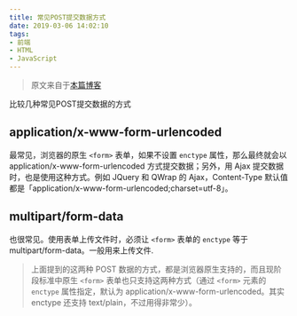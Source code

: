 ```yaml
---
title: 常见POST提交数据方式
date: 2019-03-06 14:02:10
tags:
- 前端
- HTML
- JavaScript
---
```


> 原文来自于[本篇博客](https://imququ.com/post/four-ways-to-post-data-in-http.html)

比较几种常见POST提交数据的方式

## application/x-www-form-urlencoded

最常见，浏览器的原生 `<form>` 表单，如果不设置 `enctype` 属性，那么最终就会以 application/x-www-form-urlencoded 方式提交数据；另外，用 Ajax 提交数据时，也是使用这种方式。例如 JQuery 和 QWrap 的 Ajax，Content-Type 默认值都是「application/x-www-form-urlencoded;charset=utf-8」。

## multipart/form-data

也很常见。使用表单上传文件时，必须让 `<form>` 表单的 `enctype` 等于 multipart/form-data。一般用来上传文件.

> 上面提到的这两种 POST 数据的方式，都是浏览器原生支持的，而且现阶段标准中原生 `<form>` 表单也只支持这两种方式（通过 `<form>` 元素的 `enctype` 属性指定，默认为 application/x-www-form-urlencoded。其实 enctype 还支持 text/plain，不过用得非常少）。